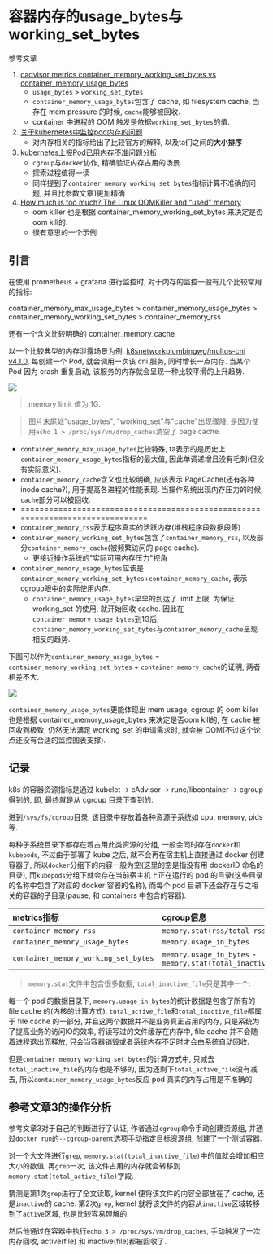 # 容器内存的usage_bytes与working_set_bytes

参考文章

1. [cadvisor metrics container_memory_working_set_bytes vs container_memory_usage_bytes](https://blog.csdn.net/u010918487/article/details/106190764)
    - `usage_bytes` > `working_set_bytes`
    - `container_memory_usage_bytes`包含了 cache, 如 filesystem cache, 当存在 mem pressure 的时候, `cache`能够被回收.
    - container 中进程的 OOM 触发是依据`working_set_bytes`的值.
2. [关于kubernetes中监控pod内存的问题](https://blog.csdn.net/qq_34857250/article/details/90378042)
    - 对内存相关的指标给出了比较官方的解释, 以及ta们之间的**大小排序**
3. [kubernetes上报Pod已用内存不准问题分析](https://cloud.tencent.com/developer/article/1637682)
    - `cgroup`与`docker`协作, 精确验证内存占用的场景.
    - 探索过程值得一读
    - 同样提到了`container_memory_working_set_bytes`指标计算不准确的问题, 并且比参数文章1更加精确
4. [How much is too much? The Linux OOMKiller and “used” memory](https://medium.com/faun/how-much-is-too-much-the-linux-oomkiller-and-used-memory-d32186f29c9d)
    - oom killer 也是根据 container_memory_working_set_bytes 来决定是否oom kill的. 
    - 很有意思的一个示例

## 引言

在使用 prometheus + grafana 进行监控时, 对于内存的监控一般有几个比较常用的指标: 

container_memory_max_usage_bytes >
container_memory_usage_bytes >
container_memory_working_set_bytes >
container_memory_rss

还有一个含义比较明确的 container_memory_cache

以一个比较典型的内存泄露场景为例, [k8snetworkplumbingwg/multus-cni v4.1.0](https://github.com/k8snetworkplumbingwg/multus-cni/tree/v4.1.0), 每创建一个 Pod, 就会调用一次该 cni 服务, 同时增长一点内存. 当某个 Pod 因为 crash 重复启动, 该服务的内存就会呈现一种比较平滑的上升趋势.

![](https://gitee.com/generals-space/gitimg/raw/master/2025/fe347855776aa5b94edcaa8615d73eca.png)

> memory limit 值为 1G.

> 图片末尾处"usage_bytes", "working_set"与"cache"出现骤降, 是因为使用`echo 1 > /proc/sys/vm/drop_caches`清空了 page cache.

- `container_memory_max_usage_bytes`比较特殊, ta表示的是历史上`container_memory_usage_bytes`指标的最大值, 因此单调递增且没有毛刺(但没有实际意义).
- `container_memory_cache`含义也比较明确, 应该表示 PageCache(还有各种inode cache?), 用于提高各进程的性能表现. 当操作系统出现内存压力的时候, `cache`部分可以被回收.
- ==============================================================================
- `container_memory_rss`表示程序真实的活跃内存(堆栈程序段数据段等)
- `container_memory_working_set_bytes`包含了`container_memory_rss`, 以及部分`container_memory_cache`(被频繁访问的 page cache).
    - 更接近操作系统的"实际可用内存压力"视角
- `container_memory_usage_bytes`应该是`container_memory_working_set_bytes`+`container_memory_cache`, 表示cgroup眼中的实际使用内存.
    - `container_memory_usage_bytes`早早的到达了 limit 上限, 为保证 working_set 的使用, 就开始回收 cache. 因此在`container_memory_usage_bytes`到1G后, `container_memory_working_set_bytes`与`container_memory_cache`呈现相反的趋势.

下图可以作为`container_memory_usage_bytes` = `container_memory_working_set_bytes` + `container_memory_cache`的证明, 两者相差不大.

![](https://gitee.com/generals-space/gitimg/raw/master/2025/888a0f1b235693e3aee9ba072cbeead1.png)

`container_memory_usage_bytes`更能体现出 mem usage, cgroup 的 oom killer 也是根据 container_memory_usage_bytes 来决定是否oom kill的, 在 cache 被回收到极致, 仍然无法满足 working_set 的申请需求时, 就会被 OOM(不过这个论点还没有合适的监控图表支撑).

## 记录

k8s 的容器资源指标是通过 kubelet -> cAdvisor -> runc/libcontainer -> cgroup 得到的, 即, 最终就是从 cgroup 目录下查到的.

进到`/sys/fs/cgroup`目录, 该目录中存放着各种资源子系统如 cpu, memory, pids 等.

每种子系统目录下都存在着占用此类资源的分组, 一般会同时存在`docker`和`kubepods`, 不过由于部署了 kube 之后, 就不会再在宿主机上直接通过 docker 创建容器了, 所以`docker`分组下的内容一般为空(这里的空是指没有用 dockerID 命名的目录), 而`kubepods`分组下就会存在当前宿主机上正在运行的 pod 的目录(这些目录的名称中包含了对应的 docker 容器的名称), 而每个 pod 目录下还会存在与之相关的容器的子目录(pause, 和 containers 中包含的容器).

| metrics指标                          | cgroup信息                                                   |
| :----------------------------------- | :----------------------------------------------------------- |
| `container_memory_rss`               | `memory.stat(rss/total_rss)`                                 |
| `container_memory_usage_bytes`       | `memory.usage_in_bytes`                                      |
| `container_memory_working_set_bytes` | `memory.usage_in_bytes` - `memory.stat(total_inactive_file)` |

> `memory.stat`文件中包含很多数据, `total_inactive_file`只是其中一个.

每一个 pod 的数据目录下, `memory.usage_in_bytes`的统计数据是包含了所有的 file cache 的(内核的计算方式), `total_active_file`和`total_inactive_file`都属于 file cache 的一部分, 并且这两个数据并不是业务真正占用的内存, 只是系统为了提高业务的访问IO的效率, 将读写过的文件缓存在内存中, file cache 并不会随着进程退出而释放, 只会当容器销毁或者系统内存不足时才会由系统自动回收.

但是`container_memory_working_set_bytes`的计算方式中, 只减去`total_inactive_file`的内存也是不够的, 因为还剩下`total_active_file`没有减去, 所以`container_memory_usage_bytes`反应 pod 真实的内存占用是不准确的.

## 参考文章3的操作分析

参考文章3对于自己的判断进行了认证, 作者通过`cgroup`命令手动创建资源组, 并通过`docker run`的`--cgroup-parent`选项手动指定目标资源组, 创建了一个测试容器.

对一个大文件进行`grep`, `memory.stat(total_inactive_file)`中的值就会增加相应大小的数值, 再`grep`一次, 该文件占用的内存就会转移到`memory.stat(total_active_file)`字段.

猜测是第1次`grep`进行了全文读取, kernel 便将该文件的内容全部放在了 cache, 还是`inactive`的 cache. 第2次`grep`, kernel 就将该文件的内容从`inactive`区域转移到了`active`区域, 也是比较容易理解的.

然后他通过在容器中执行`echo 3 > /proc/sys/vm/drop_caches`, 手动触发了一次内存回收, active(file) 和 inactive(file)都被回收了.
